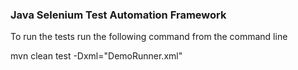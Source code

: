 ### Java Selenium Test Automation Framework

To run the tests run the following command from the command line

mvn clean test -Dxml="DemoRunner.xml"